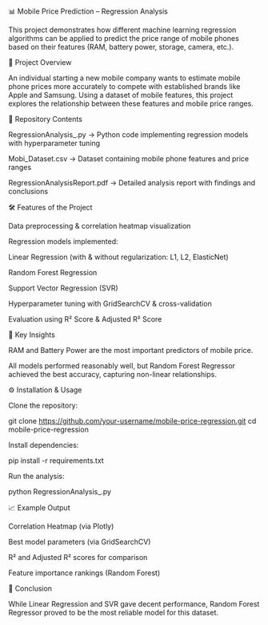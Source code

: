 📊 Mobile Price Prediction – Regression Analysis

This project demonstrates how different machine learning regression algorithms can be applied to predict the price range of mobile phones based on their features (RAM, battery power, storage, camera, etc.).

📌 Project Overview

An individual starting a new mobile company wants to estimate mobile phone prices more accurately to compete with established brands like Apple and Samsung.
Using a dataset of mobile features, this project explores the relationship between these features and mobile price ranges.

📂 Repository Contents

RegressionAnalysis_.py → Python code implementing regression models with hyperparameter tuning

Mobi_Dataset.csv → Dataset containing mobile phone features and price ranges

RegressionAnalysisReport.pdf → Detailed analysis report with findings and conclusions

🛠️ Features of the Project

Data preprocessing & correlation heatmap visualization

Regression models implemented:

Linear Regression (with & without regularization: L1, L2, ElasticNet)

Random Forest Regression

Support Vector Regression (SVR)

Hyperparameter tuning with GridSearchCV & cross-validation

Evaluation using R² Score & Adjusted R² Score

🚀 Key Insights

RAM and Battery Power are the most important predictors of mobile price.

All models performed reasonably well, but Random Forest Regressor achieved the best accuracy, capturing non-linear relationships.

⚙️ Installation & Usage

Clone the repository:

git clone https://github.com/your-username/mobile-price-regression.git
cd mobile-price-regression


Install dependencies:

pip install -r requirements.txt


Run the analysis:

python RegressionAnalysis_.py

📈 Example Output

Correlation Heatmap (via Plotly)

Best model parameters (via GridSearchCV)

R² and Adjusted R² scores for comparison

Feature importance rankings (Random Forest)

🧾 Conclusion

While Linear Regression and SVR gave decent performance, Random Forest Regressor proved to be the most reliable model for this dataset.
